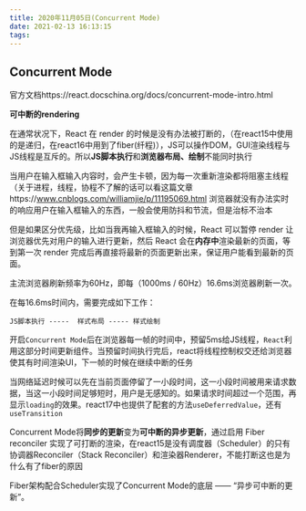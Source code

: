 ```yaml
---
title: 2020年11月05日(Concurrent Mode)
date: 2021-02-13 16:13:15
tags:
---
```


## Concurrent  Mode

官方文档https://react.docschina.org/docs/concurrent-mode-intro.html

**可中断的rendering**

在通常状况下，React 在 render 的时候是没有办法被打断的，（在react15中使用的是递归，在react16中用到了fiber(纤程)），JS可以操作DOM，GUI渲染线程与JS线程是互斥的。所以**JS脚本执行**和**浏览器布局、绘制**不能同时执行

当用户在输入框输入内容时，会产生卡顿，因为每一次重新渲染都将阻塞主线程（关于进程，线程，协程不了解的话可以看这篇文章https://www.cnblogs.com/williamjie/p/11195069.html
浏览器就没有办法实时的响应用户在输入框输入的东西，一般会使用防抖和节流，但是治标不治本

但是如果区分优先级，比如当我再输入框输入的时候，React 可以暂停 render 让浏览器优先对用户的输入进行更新，然后 React 会在**内存中**渲染最新的页面，等到第一次 render 完成后再直接将最新的页面更新出来，保证用户能看到最新的页面。

主流浏览器刷新频率为60Hz，即每（1000ms / 60Hz）16.6ms浏览器刷新一次。

在每16.6ms时间内，需要完成如下工作：

```text
JS脚本执行 -----  样式布局 ----- 样式绘制
```

开启`Concurrent Mode`后在浏览器每一帧的时间中，预留5ms给JS线程，`React`利用这部分时间更新组件。当预留时间执行完后，react将线程控制权交还给浏览器使其有时间渲染UI，下一帧的时候在继续中断的任务

当网络延迟时候可以先在当前页面停留了一小段时间，这一小段时间被用来请求数据，当这一小段时间足够短时，用户是无感知的。如果请求时间超过一个范围，再显示`loading`的效果。react17中也提供了配套的方法`useDeferredValue`，还有`useTransition`

Concurrent Mode将**同步的更新**变为**可中断的异步更新**，通过启用 Fiber reconciler 实现了可打断的渲染，在react15是没有调度器（Scheduler）的只有协调器Reconciler（Stack Reconciler）和渲染器Renderer，不能打断这也是为什么有了fiber的原因

Fiber架构配合Scheduler实现了Concurrent Mode的底层 —— “异步可中断的更新”。
